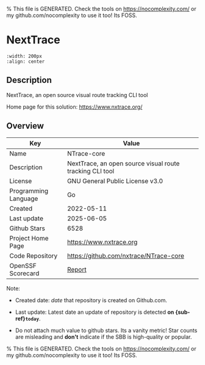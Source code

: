 
% This file is GENERATED. Check the tools on https://nocomplexity.com/ or my github.com/nocomplexity to use it too! Its FOSS. 

# NextTrace


```{image} https://raw.githubusercontent.com/nxtrace/NTrace-core/main/asset/logo.png 
:width: 200px 
:align: center 
```

## Description 

NextTrace, an open source visual route tracking CLI tool 

Home page for this solution: https://www.nxtrace.org/ 

## Overview 

| Key | Value |
| --- | --- |
| Name | NTrace-core |
| Description | NextTrace, an open source visual route tracking CLI tool |
| License | GNU General Public License v3.0 |
| Programming Language | Go |
| Created | 2022-05-11 |
| Last update | 2025-06-05 |
| Github Stars | 6528 |
| Project Home Page | https://www.nxtrace.org |
| Code Repository | https://github.com/nxtrace/NTrace-core |
| OpenSSF Scorecard | [Report](https://securityscorecards.dev/viewer/?uri=github.com/nxtrace/NTrace-core) |

Note:
 - Created date: *date* that repository is created on Github.com. 

- Last update: Latest date an update of repository is detected **on {sub-ref}`today`**. 

- Do not attach much value to github stars. Its a vanity metric! Star counts are misleading and 
**don't** indicate if the SBB is high-quality or popular.

% This file is GENERATED. Check the tools on https://nocomplexity.com/ or my github.com/nocomplexity to use it too! Its FOSS. 


